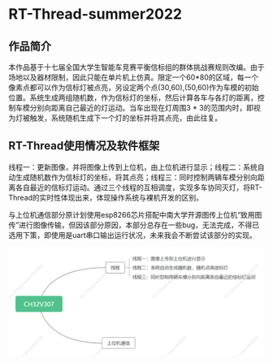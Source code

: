 # RT-Thread-summer2022

## 作品简介

​		本作品基于十七届全国大学生智能车竞赛平衡信标组的群体挑战赛规则改编。由于场地以及器材限制，因此只能在单片机上仿真。限定一个60*80的区域，每一个像素点都可以作为信标灯被点亮，另设定两个点(30,60),(50,60)作为车模的初始位置。系统生成两组随机数，作为信标灯的坐标，然后计算各车与各灯的距离，控制车模分别向距离自己最近的灯运动。当车出现在灯周围3 * 3的范围内时，即视为灯被触发，系统随机生成下一个灯的坐标并将其点亮，由此往复。

## RT-Thread使用情况及软件框架

​		线程一：更新图像，并将图像上传到上位机，由上位机进行显示；线程二：系统自动生成随机数作为信标灯的坐标，将其点亮；线程三：同时控制两辆车模分别向距离各自最近的信标灯运动。通过三个线程的互相调度，实现多车协同灭灯，将RT-Thread的实时性体现出来，体现操作系统与裸机开发的区别。

​		与上位机通信部分原计划使用esp8266芯片搭配中南大学开源图传上位机“致用图传”进行图像传输，但因该部分原因，本部分总存在一些bug，无法完成，不得已选用下策，即使用是uart串口输出运行状况，未来我会不断尝试该部分的实现。

![](image/导图.png)

